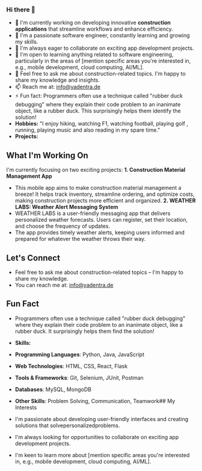 ### Hi there 👋
- 🔭 I'm currently working on developing innovative **construction applications** that streamline workflows and enhance efficiency.
- 🌱 I'm a passionate software engineer, constantly learning and growing my skills.
- 👯 I'm always eager to collaborate on exciting app development projects. 
- 🤔 I'm open to learning anything related to software engineering, particularly in the areas of [mention specific areas you're interested in, e.g., mobile development, cloud computing, AI/ML].
- 💬 Feel free to ask me about construction-related topics. I'm happy to share my knowledge and insights.
- 📫 Reach me at: info@yadentra.de
- ⚡ Fun fact:  Programmers often use a technique called "rubber duck debugging" where they explain their code problem to an inanimate object, like a rubber duck. This surprisingly helps them identify the solution!
- **Hobbies:** "I enjoy hiking, watching F1, watching football, playing golf , running, playing music and also reading in my spare time."
- **Projects:**
## What I'm Working On
I'm currently focusing on two exciting projects:
**1. Construction Material Management App**
* This mobile app aims to make construction material management a breeze! It helps track inventory, streamline ordering, and optimize costs, making construction projects more efficient and organized.
**2. WEATHER LABS: Weather Alert Messaging System**
* WEATHER LABS is a user-friendly messaging app that delivers personalized weather forecasts. Users can register, set their location, and choose the frequency of updates. 
* The app provides timely weather alerts, keeping users informed and prepared for whatever the weather throws their way.

## Let's Connect
- Feel free to ask me about construction-related topics – I'm happy to share my knowledge.
- You can reach me at: info@yadentra.de
##  Fun Fact
- Programmers often use a technique called "rubber duck debugging" where they explain their code problem to an inanimate object, like a rubber duck. It surprisingly helps them find the solution!

- **Skills:**
- **Programming Languages**: Python, Java, JavaScript
- **Web Technologies**: HTML, CSS, React, Flask
- **Tools & Frameworks**: Git, Selenium, JUnit, Postman
- **Databases**: MySQL, MongoDB
- **Other Skills**: Problem Solving, Communication, Teamwork## My Interests
- I'm passionate about developing user-friendly interfaces and creating solutions that solvepersonalizedproblems.
- I'm always looking for opportunities to collaborate on exciting app development projects.
- I'm keen to learn more about [mention specific areas you're interested in, e.g., mobile development, cloud computing, AI/ML].

